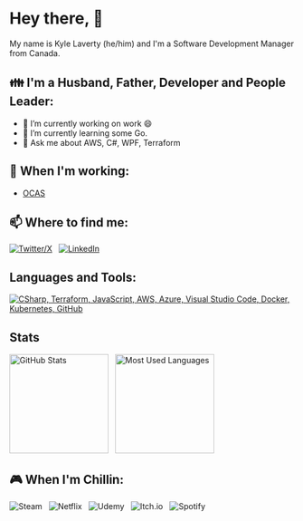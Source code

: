 # Hey there, 👋

My name is Kyle Laverty (he/him) and I'm a Software Development Manager from Canada.

## 👪 I'm a Husband, Father, Developer and People Leader:
- 🔭 I’m currently working on work 😄
- 🌱 I’m currently learning some Go.
- 💬 Ask me about AWS, C#, WPF, Terraform

## 💼 When I'm working:
- [OCAS](https://www.ocas.ca/)

## 📫 Where to find me:
[![Twitter/X](https://skillicons.dev/icons?i=twitter)](https://twitter.com/kylelaverty) &nbsp;
[![LinkedIn](https://skillicons.dev/icons?i=linkedin)](https://www.linkedin.com/in/kylelaverty/) &nbsp;


## Languages and Tools:
[![CSharp, Terraform, JavaScript, AWS, Azure, Visual Studio Code, Docker, Kubernetes, GitHub](https://skillicons.dev/icons?i=cs,terraform,js,aws,azure,vscode,docker,kubernetes,github)](https://skillicons.dev)

## Stats

<p>
    <img height=175 alt="GitHub Stats" src="https://github-readme-stats.vercel.app/api?username=kylelaverty&show_icons=true&count_private=true&theme=light" />&nbsp;&nbsp;
    <img height=175 alt="Most Used Languages" src="https://github-readme-stats.vercel.app/api/top-langs/?username=kylelaverty&count_private=true&layout=compact&theme=light" />&nbsp;&nbsp;
</p>

## 🎮 When I'm Chillin:

![Steam](https://img.shields.io/badge/steam-%23000000.svg?style=for-the-badge&logo=steam&logoColor=white) &nbsp;
![Netflix](https://img.shields.io/badge/Netflix-E50914?style=for-the-badge&logo=netflix&logoColor=white) &nbsp;
![Udemy](https://img.shields.io/badge/Udemy-A435F0?style=for-the-badge&logo=Udemy&logoColor=white) &nbsp;
![Itch.io](https://img.shields.io/badge/Itch-%23FF0B34.svg?style=for-the-badge&logo=Itch.io&logoColor=white) &nbsp;
![Spotify](https://img.shields.io/badge/Spotify-1ED760?style=for-the-badge&logo=spotify&logoColor=white)
